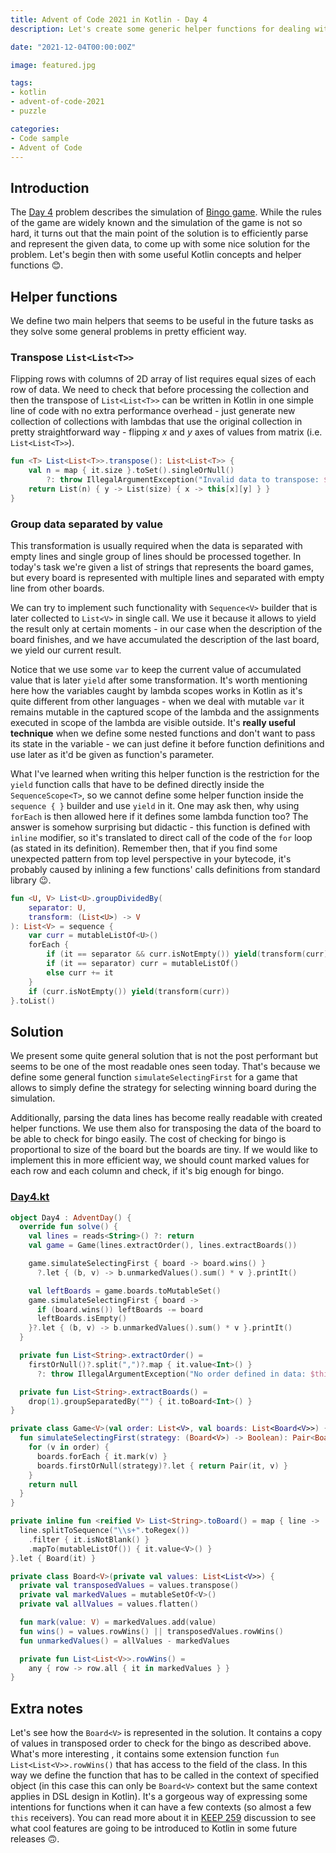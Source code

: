 ```yaml
---
title: Advent of Code 2021 in Kotlin - Day 4
description: Let's create some generic helper functions for dealing with data that will help us with this and probably future Advent Days 😎.

date: "2021-12-04T00:00:00Z"

image: featured.jpg

tags:
- kotlin
- advent-of-code-2021
- puzzle

categories:
- Code sample
- Advent of Code
---
```


## Introduction

The [Day 4](https://adventofcode.com/2021/day/4) problem describes the simulation of [Bingo game](https://en.wikipedia.org/wiki/Bingo_(American_version)).
While the rules of the game are widely known and the simulation of the game is not so hard, it turns out
that the main point of the solution is to efficiently parse and represent the given data, to come up with
some nice solution for the problem. Let's begin then with some useful Kotlin concepts and helper functions 😊.

## Helper functions

We define two main helpers that seems to be useful in the future tasks as they solve some general problems
in pretty efficient way.

### Transpose `List<List<T>>`

Flipping rows with columns of 2D array of list requires equal sizes of each row of data. We need to check
that before processing the collection and then the transpose of `List<List<T>>` can be written
in Kotlin in one simple line of code with no extra performance overhead - just generate new collection of
collections with lambdas that use the original collection in pretty straightforward way - flipping $x$ and
$y$ axes of values from matrix (i.e. `List<List<T>>`).

```kotlin
fun <T> List<List<T>>.transpose(): List<List<T>> {
    val n = map { it.size }.toSet().singleOrNull()
        ?: throw IllegalArgumentException("Invalid data to transpose: $this")
    return List(n) { y -> List(size) { x -> this[x][y] } }
}
```

### Group data separated by value

This transformation is usually required when the data is separated with empty lines and single group of lines
should be processed together. In today's task we're given a list of strings that represents the board games, but
every board is represented with multiple lines and separated with empty line from other boards.

We can try to implement such functionality with `Sequence<V>` builder that is later collected to `List<V>` in single
call. We use it because it allows to yield the result only at certain moments - in our case when the description of the
board finishes, and we have accumulated the description of the last board, we yield our current result.

Notice that we use some `var` to keep the current value of accumulated value that is later `yield` after
some transformation. It's worth mentioning here how the variables caught by lambda scopes works in Kotlin
as it's quite different from other languages - when we deal with mutable `var` it remains mutable in the
captured scope of the lambda and the assignments executed in scope of the lambda are visible outside.
It's **really useful technique** when we define some nested functions and don't want to pass its state
in the variable - we can just define it before function definitions and use later as it'd be given as function's
parameter.

What I've learned when writing this helper function is the restriction for the `yield` function calls that have to
be defined directly inside the `SequenceScope<T>`, so we cannot define some helper function inside the `sequence { }`
builder and use `yield` in it. One may ask then, why using `forEach` is then allowed here if it defines some lambda
function too? The answer is somehow surprising but didactic - this function is defined with `inline` modifier, so it's
translated to direct call of the code of the `for` loop (as stated in its definition). Remember then, that if you find
some unexpected pattern from top level perspective in your bytecode, it's probably caused by inlining a few functions'
calls definitions from standard library 😉.

```kotlin
fun <U, V> List<U>.groupDividedBy(
    separator: U,
    transform: (List<U>) -> V
): List<V> = sequence {
    var curr = mutableListOf<U>()
    forEach {
        if (it == separator && curr.isNotEmpty()) yield(transform(curr))
        if (it == separator) curr = mutableListOf()
        else curr += it
    }
    if (curr.isNotEmpty()) yield(transform(curr))
}.toList()
```

## Solution

We present some quite general solution that is not the post performant but seems to be one of the most readable
ones seen today. That's because we define some general function `simulateSelectingFirst` for a game that allows
to simply define the strategy for selecting winning board during the simulation.

Additionally, parsing the data lines has become really readable with created helper functions. We use them also for
transposing the data of the board to be able to check for bingo easily. The cost of checking for bingo is proportional
to size of the board but the boards are tiny. If we would like to implement this in more efficient way, we should count
marked values for each row and each column and check, if it's big enough for bingo.

### [Day4.kt](https://github.com/avan1235/advent-of-code-2021/blob/master/src/main/kotlin/Day4.kt)
```kotlin
object Day4 : AdventDay() {
  override fun solve() {
    val lines = reads<String>() ?: return
    val game = Game(lines.extractOrder(), lines.extractBoards())

    game.simulateSelectingFirst { board -> board.wins() }
      ?.let { (b, v) -> b.unmarkedValues().sum() * v }.printIt()

    val leftBoards = game.boards.toMutableSet()
    game.simulateSelectingFirst { board ->
      if (board.wins()) leftBoards -= board
      leftBoards.isEmpty()
    }?.let { (b, v) -> b.unmarkedValues().sum() * v }.printIt()
  }

  private fun List<String>.extractOrder() =
    firstOrNull()?.split(",")?.map { it.value<Int>() }
      ?: throw IllegalArgumentException("No order defined in data: $this")

  private fun List<String>.extractBoards() =
    drop(1).groupSeparatedBy("") { it.toBoard<Int>() }
}

private class Game<V>(val order: List<V>, val boards: List<Board<V>>) {
  fun simulateSelectingFirst(strategy: (Board<V>) -> Boolean): Pair<Board<V>, V>? {
    for (v in order) {
      boards.forEach { it.mark(v) }
      boards.firstOrNull(strategy)?.let { return Pair(it, v) }
    }
    return null
  }
}

private inline fun <reified V> List<String>.toBoard() = map { line ->
  line.splitToSequence("\\s+".toRegex())
    .filter { it.isNotBlank() }
    .mapTo(mutableListOf()) { it.value<V>() }
}.let { Board(it) }

private class Board<V>(private val values: List<List<V>>) {
  private val transposedValues = values.transpose()
  private val markedValues = mutableSetOf<V>()
  private val allValues = values.flatten()

  fun mark(value: V) = markedValues.add(value)
  fun wins() = values.rowWins() || transposedValues.rowWins()
  fun unmarkedValues() = allValues - markedValues

  private fun List<List<V>>.rowWins() =
    any { row -> row.all { it in markedValues } }
}
```

## Extra notes

Let's see how the `Board<V>` is represented in the solution. It contains a copy of values in transposed order
to check for the bingo as described above. What's more interesting , it contains some extension function
`fun List<List<V>>.rowWins()` that has access to the field of the class. In this way we define the function
that has to be called in the context of specified object (in this case this can only be `Board<V>` context
but the same context applies in DSL design in Kotlin). It's a gorgeous way of expressing some intentions
for functions when it can have a few contexts (so almost a few `this` receivers). You can read more about it
in [KEEP 259](https://github.com/Kotlin/KEEP/issues/259) discussion to see what cool features are going to
be introduced to Kotlin in some future releases 🙃.

